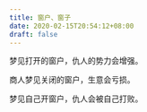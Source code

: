 ```yaml
---
title: 窗户、窗子
date: 2020-02-15T20:54:12+08:00
draft: false
---
```


梦见打开的窗户，仇人的势力会增强。

商人梦见关闭的窗户，生意会亏损。

梦见自己开窗户，仇人会被自己打败。